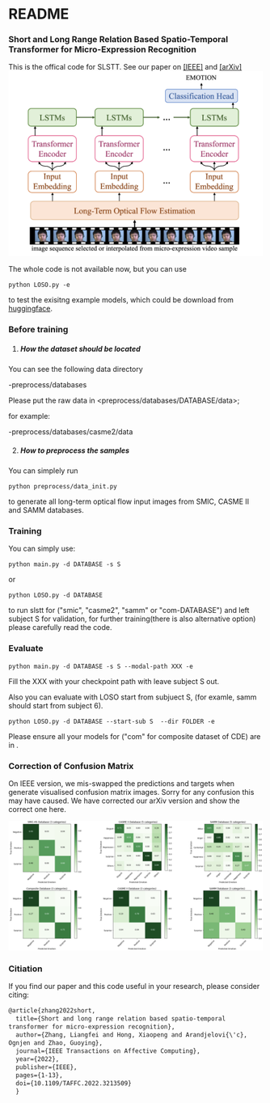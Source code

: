# README

### Short and Long Range Relation Based Spatio-Temporal Transformer for Micro-Expression Recognition

This is the offical code for SLSTT. See our paper on [[IEEE]](https://ieeexplore.ieee.org/document/9915457) and [[arXiv]](https://arxiv.org/abs/2112.05851)
![framework](images/framework.png)


The whole code is not available now, but you can use

```
python LOSO.py -e
```

to test the exisitng example models, which could be download from [huggingface](https://huggingface.co/zlf-ffff/SLSTT).

<!-- ### Requirements&Environments

* I train this model on single 3090
* you can import my environment by environments.yaml, which may add many unnecessary packages.You can also simply pip install when you find it is necessary. -->

### Before training

1. ##### How the dataset should be located

  You can see the following data directory

  -preprocess/databases


  Please put the raw data in <preprocess/databases/DATABASE/data>;

  for example:

  -preprocess/databases/casme2/data			

2. ##### How to preprocess the samples
  You can simplely run 
  ```
  python preprocess/data_init.py 
  ```	
  to generate all long-term optical flow input images from SMIC, CASME II and SAMM databases.

### Training


You can simply use:

```
python main.py -d DATABASE -s S
```
or 
```
python LOSO.py -d DATABASE
```

to run slstt for <DATABASE> ("smic", "casme2", "samm" or "com-DATABASE") and left subject S for validation, for further training(there is also alternative option) please carefully read the code.

### Evaluate

```
python main.py -d DATABASE -s S --modal-path XXX -e
```

Fill the XXX with your checkpoint path with leave subject S out.

Also you can evaluate with LOSO start from subjuect S, (for examle, samm should start from subject 6).

```
python LOSO.py -d DATABASE --start-sub S  --dir FOLDER -e
```

Please ensure all your models for <DATABASE> ("com" for composite dataset of CDE) are in <FOLDER>.


### Correction of Confusion Matrix

On IEEE version, we mis-swapped the predictions and targets when generate visualised confusion matrix images. Sorry for any confusion this may have caused. We have corrected our arXiv version and show the correct one here.

![Confusion Matrix](images/SLSTT_CMs.png)

### Citiation

If you find our paper and this code useful in your research, please consider citing:

```
@article{zhang2022short,
  title={Short and long range relation based spatio-temporal transformer for micro-expression recognition},
  author={Zhang, Liangfei and Hong, Xiaopeng and Arandjelovi{\'c}, Ognjen and Zhao, Guoying},
  journal={IEEE Transactions on Affective Computing},
  year={2022},
  publisher={IEEE},
  pages={1-13},
  doi={10.1109/TAFFC.2022.3213509}
  }
```
